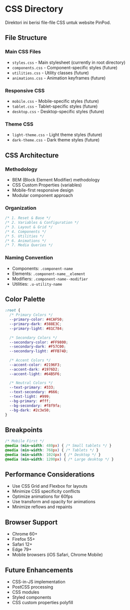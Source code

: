 # CSS Directory

Direktori ini berisi file-file CSS untuk website PinPod.

## File Structure

### Main CSS Files
- `styles.css` - Main stylesheet (currently in root directory)
- `components.css` - Component-specific styles (future)
- `utilities.css` - Utility classes (future)
- `animations.css` - Animation keyframes (future)

### Responsive CSS
- `mobile.css` - Mobile-specific styles (future)
- `tablet.css` - Tablet-specific styles (future)
- `desktop.css` - Desktop-specific styles (future)

### Theme CSS
- `light-theme.css` - Light theme styles (future)
- `dark-theme.css` - Dark theme styles (future)

## CSS Architecture

### Methodology
- BEM (Block Element Modifier) methodology
- CSS Custom Properties (variables)
- Mobile-first responsive design
- Modular component approach

### Organization
```css
/* 1. Reset & Base */
/* 2. Variables & Configuration */
/* 3. Layout & Grid */
/* 4. Components */
/* 5. Utilities */
/* 6. Animations */
/* 7. Media Queries */
```

### Naming Convention
- Components: `.component-name`
- Elements: `.component-name__element`
- Modifiers: `.component-name--modifier`
- Utilities: `.u-utility-name`

## Color Palette

```css
:root {
  /* Primary Colors */
  --primary-color: #4CAF50;
  --primary-dark: #388E3C;
  --primary-light: #81C784;
  
  /* Secondary Colors */
  --secondary-color: #FF9800;
  --secondary-dark: #F57C00;
  --secondary-light: #FFB74D;
  
  /* Accent Colors */
  --accent-color: #2196F3;
  --accent-dark: #1976D2;
  --accent-light: #64B5F6;
  
  /* Neutral Colors */
  --text-primary: #333;
  --text-secondary: #666;
  --text-light: #999;
  --bg-primary: #fff;
  --bg-secondary: #f8f9fa;
  --bg-dark: #2c3e50;
}
```

## Breakpoints

```css
/* Mobile First */
@media (min-width: 480px) { /* Small tablets */ }
@media (min-width: 768px) { /* Tablets */ }
@media (min-width: 1024px) { /* Desktop */ }
@media (min-width: 1200px) { /* Large desktop */ }
```

## Performance Considerations

- Use CSS Grid and Flexbox for layouts
- Minimize CSS specificity conflicts
- Optimize animations for 60fps
- Use transform and opacity for animations
- Minimize reflows and repaints

## Browser Support

- Chrome 60+
- Firefox 55+
- Safari 12+
- Edge 79+
- Mobile browsers (iOS Safari, Chrome Mobile)

## Future Enhancements

- CSS-in-JS implementation
- PostCSS processing
- CSS modules
- Styled components
- CSS custom properties polyfill
